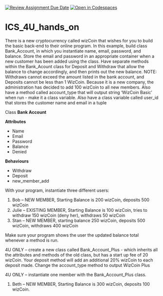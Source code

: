 [![Review Assignment Due Date](https://classroom.github.com/assets/deadline-readme-button-24ddc0f5d75046c5622901739e7c5dd533143b0c8e959d652212380cedb1ea36.svg)](https://classroom.github.com/a/DIN6dZyp)
[![Open in Codespaces](https://classroom.github.com/assets/launch-codespace-7f7980b617ed060a017424585567c406b6ee15c891e84e1186181d67ecf80aa0.svg)](https://classroom.github.com/open-in-codespaces?assignment_repo_id=13565339)
# ICS_4U_hands_on

There is a new cryptocurrency called wizCoin that wishes for you to build the basic back-end to their online program. In this example, build class Bank_Account, in which you instantiate name, email, password, and balance. Store the email and password in an appropriate container when a new customer has been added using the class. Have separate methods within the Bank_Acount class for Deposit and Withdraw that allow the balance to change accordingly, and then prints out the new balance. NOTE: Withdraws cannot exceed the amount listed in the bank account, and Deposits cannot be less than 1 WizCoin.  Because it is a new company, the administration has decided to add 100 wizCoin to all new members. Also have a method called account_type that will output string ‘WizCoin Basic’ when run - make it a class variable. Also have a class variable called user_id that stores the customer name and email in a tuple

Class **Bank Account** 

**Attributes**	
-	Name 
-	Email 
-	Password 
-	Balance
-   Denied

**Behaviours**
-	Withdraw
-	Deposit
-	new_member_add


With your program, instantiate three different users:
1)	Bob – NEW MEMBER, Starting Balance is 200 wizCoin, deposits 500 wizCoin
2)	Julie – EXISTING MEMBER, Starting Balance is 100 wizCoin, tries to withdraw 150 wizCoin (deny her), withdraws 50 wizCoin
3)	Stan – NEW MEMBER, starting balance 250 wizCoin, deposits 500 wizCoin, withdraws 400 wizCoin

Make sure your program shows the user the updated balance total whenever a method is run.


4U ONLY – create a new class called Bank_Account_Plus - which inherits all the attributes and methods of the old class, but has a start up fee of 20 wizCoin. Your deposit method will add an additional 20% wizCoin to each deposit made. Change the account_type method to output WizCoin Plus

4U ONLY – instantiate one member with the Bank_Account_Plus class.
1)	Beth – NEW MEMBER, Starting Balance is 300 wizCoin, deposits 100 wizCoin.

